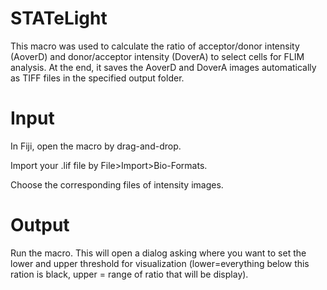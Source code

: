 # STATeLight
This macro was used to calculate the ratio of acceptor/donor intensity (AoverD) and donor/acceptor intensity (DoverA) to select cells for FLIM analysis. At the end, it saves the AoverD and DoverA images automatically as TIFF files in the specified output folder.
# Input
In Fiji, open the macro by drag-and-drop.

Import your .lif file by File>Import>Bio-Formats.

Choose the corresponding files of intensity images.

# Output

Run the macro. This will open a dialog asking where you want to set the lower and upper threshold for visualization (lower=everything below this ration is black, upper = range of ratio that will be display). 
